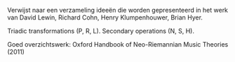 Verwijst naar een verzameling ideeën die worden gepresenteerd in het werk van David Lewin, Richard Cohn, Henry Klumpenhouwer, Brian Hyer.

Triadic transformations (P, R, L).
Secondary operations (N, S, H).

Goed overzichtswerk: Oxford Handbook of Neo-Riemannian Music Theories (2011)
